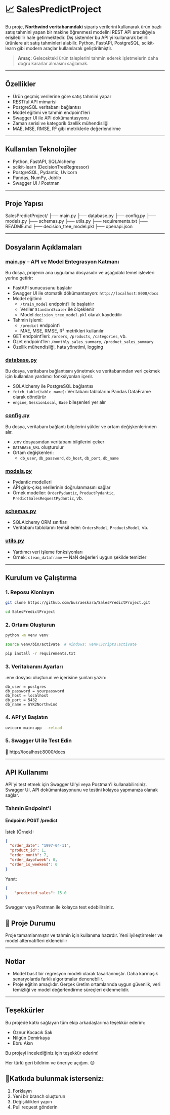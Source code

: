 # 📈 SalesPredictProject

Bu proje, **Northwind veritabanındaki** sipariş verilerini kullanarak ürün bazlı satış tahmini yapan bir makine öğrenmesi modelini REST API aracılığıyla erişilebilir hale getirmektedir. Dış sistemler bu API'yi kullanarak belirli ürünlere ait satış tahminleri alabilir. Python, FastAPI, PostgreSQL, scikit-learn gibi modern araçlar kullanılarak geliştirilmiştir. 

> **Amaç:** Gelecekteki ürün taleplerini tahmin ederek işletmelerin daha doğru kararlar almasını sağlamak.


---

## Özellikler

- Ürün geçmiş verilerine göre satış tahmini yapar
- RESTful API mimarisi  
- PostgreSQL veritabanı bağlantısı  
- Model eğitimi ve tahmin endpoint’leri    
- Swagger UI ile API dokümantasyonu
- Zaman serisi ve kategorik özellik mühendisliği  
- MAE, MSE, RMSE, R² gibi metriklerle değerlendirme 

---

## Kullanılan Teknolojiler

- Python, FastAPI, SQLAlchemy
- scikit-learn (DecisionTreeRegressor)
- PostgreSQL, Pydantic, Uvicorn
- Pandas, NumPy, Joblib
- Swagger UI / Postman 

---

## Proje Yapısı

SalesPredictProject/ ├── main.py ├── database.py ├── config.py ├── models.py ├── schemas.py ├── utils.py ├── requirements.txt ├── README.md ├── decision_tree_model.pkl ├── openapi.json

---

## Dosyaların Açıklamaları

### [main.py](./main.py) – API ve Model Entegrasyon Katmanı
Bu dosya, projenin ana uygulama dosyasıdır ve aşağıdaki temel işlevleri yerine getirir:

- FastAPI sunucusunu başlatır  
- Swagger UI ile otomatik dökümantasyon: `http://localhost:8000/docs`  
- Model eğitimi:  
  - `/train_model` endpoint’i ile başlatılır  
  - Veriler `StandardScaler` ile ölçeklenir  
  - Model `decision_tree_model.pkl` olarak kaydedilir  
- Tahmin işlemi:  
  - `/predict` endpoint’i  
  - MAE, MSE, RMSE, R² metrikleri kullanılır  
- GET endpoint’leri: `/orders`, `/products`, `/categories`, vb.  
- Özet endpoint’ler: `/monthly_sales_summary`, `/product_sales_summary`  
- Özellik mühendisliği, hata yönetimi, logging

### [database.py](./database.py) 
Bu dosya, veritabanı bağlantısını yönetmek ve veritabanından veri çekmek için kullanılan yardımcı fonksiyonları içerir. 

- SQLAlchemy ile PostgreSQL bağlantısı  
- `fetch_table(table_name)`: Veritabanı tablolarını Pandas DataFrame olarak döndürür  
- `engine`, `SessionLocal`, `Base` bileşenleri yer alır  

### [config.py](./config.py) 
Bu dosya, veritabanı bağlantı bilgilerini yükler ve ortam değişkenlerinden alır.

- .env dosyasından veritabanı bilgilerini çeker  
- `DATABASE_URL` oluşturulur  
- Ortam değişkenleri:
  - `db_user`, `db_password`, `db_host`, `db_port`, `db_name`  

### [models.py](./models.py)
- Pydantic modelleri  
- API giriş-çıkış verilerinin doğrulanmasını sağlar  
- Örnek modeller: `OrderPydantic`, `ProductPydantic`, `PredictSalesRequestPydantic`, vb.

### [schemas.py](./schemas.py)

- SQLAlchemy ORM sınıfları  
- Veritabanı tablolarını temsil eder: `OrdersModel`, `ProductsModel`, vb.  

### [utils.py](./utils.py)
- Yardımcı veri işleme fonksiyonları  
- Örnek: `clean_dataframe` — NaN değerleri uygun şekilde temizler  

---

##  Kurulum ve Çalıştırma

### 1. Reposu Klonlayın
```bash
git clone https://github.com/busraeskara/SalesPredictProject.git 

cd SalesPredictProject
```

### 2. Ortamı Oluşturun
```bash
python -m venv venv

source venv/bin/activate  # Windows: venv\Scripts\activate

pip install -r requirements.txt
```

### 3. Veritabanını Ayarları
.env dosyası oluşturun ve içerisine şunları yazın:
```env
db_user = postgres
db_password = yourpassword
db_host = localhost
db_port = 5432
db_name = GYK2Northwind
```

### 4. API'yi Başlatın
```bash
uvicorn main:app --reload
```

### 5. Swagger UI ile Test Edin
📌 http://localhost:8000/docs

---

## API Kullanımı
API'yi test etmek için Swagger UI'yi veya Postman'i kullanabilirsiniz. Swagger UI, API dokümantasyonunu ve testini kolayca yapmanıza olanak sağlar.

### Tahmin Endpoint'i 
####  Endpoint: POST /predict

İstek (Örnek):

```json
{
  "order_date": "1997-04-11",
  "product_id": 1,
  "order_month": 7,
  "order_dayofweek": 0,
  "order_is_weekend": 0
}
```

Yanıt:

```json
{
    "predicted_sales": 15.0
}
```
Swagger veya Postman ile kolayca test edebilirsiniz.

## 📌 Proje Durumu

Proje tamamlanmıştır ve tahmin için kullanıma hazırdır. Yeni iyileştirmeler ve model alternatifleri eklenebilir

---

## Notlar
- Model basit bir regresyon modeli olarak tasarlanmıştır. Daha karmaşık senaryolarda farklı algoritmalar denenebilir.
- Proje eğitim amaçlıdır. Gerçek üretim ortamlarında uygun güvenlik, veri temizliği ve model değerlendirme süreçleri eklenmelidir.

---

## Teşekkürler

Bu projede katkı sağlayan tüm ekip arkadaşlarıma teşekkür ederim:

- Öznur Kocacık Sak
- Nilgün Demirkaya
- Ebru Akın

Bu projeyi incelediğiniz için teşekkür ederim!

Her türlü geri bildirim ve öneriye açığım. 😊

## 🤝Katkıda bulunmak isterseniz:
1. Forklayın
2. Yeni bir branch oluşturun
3. Değişiklikleri yapın
4. Pull request gönderin
